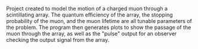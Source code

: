 Project created to model the motion of a charged muon through a scintillating array. The quantum efficiency of the array, the stopping probability of the muon, and the muon lifetime are all tunable parameters of the problem. The program then generates plots to show the 
passage of the muon through the array, as well as the "pulse" output for an observer checking the output signal from the array.
